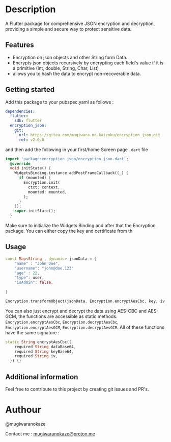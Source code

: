 <!--
This README describes the package. If you publish this package to pub.dev,
this README's contents appear on the landing page for your package.

For information about how to write a good package README, see the guide for
[writing package pages](https://dart.dev/tools/pub/writing-package-pages).

For general information about developing packages, see the Dart guide for
[creating packages](https://dart.dev/guides/libraries/create-packages)
and the Flutter guide for
[developing packages and plugins](https://flutter.dev/to/develop-packages).
-->
# Description

A Flutter package for comprehensive JSON encryption and decryption, providing a simple and secure way to protect sensitive data.

## Features

- Encryption on json objects and other String form Data.
- Encrypts json objects recursively by encrypting each field's value if it is a primitive (Int, double, String, Char, List)
- allows you to hash the data to encrypt non-recoverable data.

## Getting started

Add this package to your pubspec.yaml as follows :

```yaml
dependencies:
  flutter:
    sdk: flutter
  encryption_json:
    git:
      url: https://gitea.com/mugiwara.no.kaizoku/encryption_json.git
      ref: v2.0.0
```

and then add the following in your first/home Screen page `.dart` file

```dart
import 'package:encryption_json/encryption_json.dart';
  @override
  void initState() {
    WidgetsBinding.instance.addPostFrameCallback((_) {
      if (mounted) {
        Encryption.init(
          ctxt: context,
          mounted: mounted,
        );
      }
    });
    super.initState();
  }

```

Make sure to initialize the Widgets Binding and after that the Encryption package. You can either copy the key and certificate from th

## Usage

```dart
const Map<String , dynamic> jsonData = {
    "name" : "John Doe",
    "username": "john@doe.123"
    "age" : 22,
    "type": user, 
    "isAdmin": false,
    
}

Encryption.transformObject(jsonData, Encryption.encryptAesCbc, key, iv, ["age"],[])
```

You can also just encrypt and decrypt the data using AES-CBC and AES-GCM, the functions are accessible as static methods. `Encryption.encryptAesCbc`, `Encryption.decryptAesCbc`, `Encryption.encryptAesGCM`, `Encryption.decryptAesGCM`.
All of these functions have the same signature :

```dart
static String encryptAesCbc({
    required String dataBase64,
    required String keyBase64,
    required String iv,
  }) {}
```

## Additional information

Feel free to contribute to this project by creating git issues and PR's.

# Authour

@mugiwaranokaze

Contact me : <mugiwaranokaze@proton.me>
